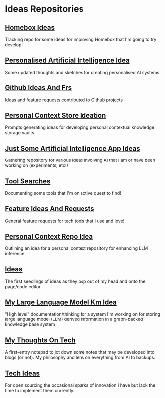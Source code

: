 # Ideas Repositories

## [Homebox Ideas](https://github.com/danielrosehill/Homebox-Ideas)
Tracking repo for some ideas for improving Homebox that I'm going to try develop!

## [Personalised Artificial Intelligence Idea](https://github.com/danielrosehill/Personalised-AI-Idea)
Some updated thoughts and sketches for creating personalised AI systems

## [Github Ideas And Frs](https://github.com/danielrosehill/Github-Ideas-And-FRs)
Ideas and feature requests contributed to Github projects

## [Personal Context Store Ideation](https://github.com/danielrosehill/Personal-Context-Store-Ideation)
Prompts generating ideas for developing personal contextual knowledge storage vaults

## [Just Some Artificial Intelligence App Ideas](https://github.com/danielrosehill/Just-Some-AI-App-Ideas)
Gathering repository for various ideas involving AI that I am or have been working on (experiments, etc!)

## [Tool Searches](https://github.com/danielrosehill/Tool-Searches)
Documenting some tools that I'm on active quest to find!

## [Feature Ideas And Requests](https://github.com/danielrosehill/Feature-Ideas-And-Requests)
General feature requests for tech tools that I use and love!

## [Personal Context Repo Idea](https://github.com/danielrosehill/Personal-Context-Repo-Idea)
Outlining an idea for a personal context repository for enhancing LLM inference

## [Ideas](https://github.com/danielrosehill/Ideas)
The first seedlings of ideas as they pop out of my head and onto the page/code editor

## [My Large Language Model Km Idea](https://github.com/danielrosehill/My-LLM-KM-Idea)
"High level" documentation/thinking for a system I'm working on for storing large language model (LLM) derived information in a graph-backed knowledge base system

## [My Thoughts On Tech](https://github.com/danielrosehill/My-Thoughts-On-Tech)
A first-entry notepad to jot down some notes that may be developed into blogs (or not). My philosophy and lens on everything from AI to backups.

## [Tech Ideas](https://github.com/danielrosehill/Tech-Ideas)
For open sourcing the occasional sparks of innovation I have but lack the time to implement them currently.

